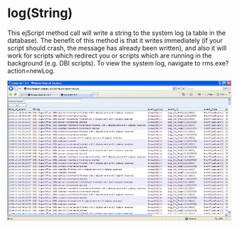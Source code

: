 <properties date="2016-06-24"
SortOrder="4"
/>

log(String)
===========

This ejScript method call will write a string to the system log (a table in the database). The benefit of this method is that it writes immediately (if your script should crash, the message has already been written), and also it will work for scripts which redirect you or scripts which are running in the background (e.g. DBI scripts). To view the system log, navigate to rms.exe?action=newLog.

![](Debugging%20ejScript_files/newLog.gif)
